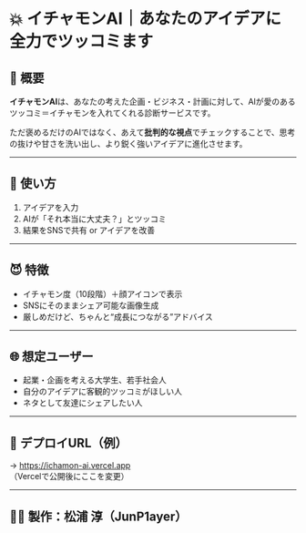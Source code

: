 # 💥 イチャモンAI｜あなたのアイデアに全力でツッコミます

## 🧠 概要
**イチャモンAI**は、あなたの考えた企画・ビジネス・計画に対して、AIが愛のあるツッコミ＝イチャモンを入れてくれる診断サービスです。

ただ褒めるだけのAIではなく、あえて**批判的な視点**でチェックすることで、思考の抜けや甘さを洗い出し、より鋭く強いアイデアに進化させます。

---

## 🔧 使い方
1. アイデアを入力
2. AIが「それ本当に大丈夫？」とツッコミ
3. 結果をSNSで共有 or アイデアを改善

---

## 😈 特徴
- イチャモン度（10段階）＋顔アイコンで表示
- SNSにそのままシェア可能な画像生成
- 厳しめだけど、ちゃんと“成長につながる”アドバイス

---

## 🌐 想定ユーザー
- 起業・企画を考える大学生、若手社会人
- 自分のアイデアに客観的ツッコミがほしい人
- ネタとして友達にシェアしたい人

---

## 🚀 デプロイURL（例）
→ https://ichamon-ai.vercel.app  
（Vercelで公開後にここを変更）

---

## 👨‍💻 製作：松浦 淳（JunP1ayer）
